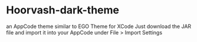 Hoorvash-dark-theme
===================

an AppCode theme similar to EGO Theme for XCode
Just download the JAR file and import it into your AppCode under File > Import Settings